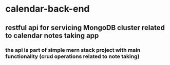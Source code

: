 # calendar-back-end

## restful api for servicing MongoDB cluster related to calendar notes taking app

### the api is part of simple mern stack project with main functionality (crud operations related to note taking)
